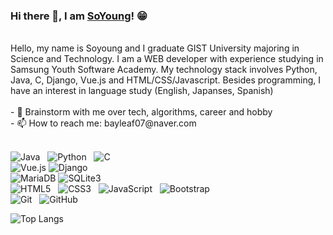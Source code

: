 ### Hi there 👋, I am [SoYoung](https://github.com/lovelySo03)! 😁
<!--
**rusty-sj/rusty-sj** is a ✨ _special_ ✨ repository because its `README.md` (this file) appears on your GitHub profile.
Here are some ideas to get you started:

- 🔭 I’m currently working on ...
- 🌱 I’m currently learning ...
- 👯 I’m looking to collaborate on ...
- 🤔 I’m looking for help with ...
- 💬 Ask me about ...
- 📫 How to reach me: ...
- 😄 Pronouns: ...
- ⚡ Fun fact: ...
- 🤔 I’m looking for help with Statistics
- 👯 I’m looking to collaborate on ...
![lovelySo03 GitHub stats](https://github-readme-stats.vercel.app/api?username=lovelySo03&show_icons=true&theme=dracula)
-->
<br>
Hello, my name is Soyoung and I graduate GIST University majoring in Science and Technology. I am a WEB developer with experience studying in Samsung Youth Software Academy. My technology stack involves Python, Java, C, Django, Vue.js and HTML/CSS/Javascript. Besides programming, I have an interest in language study (English, Japanses, Spanish)

<br>
<br>
- 💬 Brainstorm with me over tech, algorithms, career and hobby<br>
- 📫 How to reach me: bayleaf07@naver.com
<br>
<br>

![Java](https://img.shields.io/badge/-Java-black?logo=java&style=social)&nbsp;&nbsp;
![Python](https://img.shields.io/badge/-Python-black?logo=Python&style=social)&nbsp;&nbsp;
![C](https://img.shields.io/badge/-C-black?logo=c&style=social)&nbsp;&nbsp;
<br>
![Vue.js](https://img.shields.io/badge/-Vue.js-4FC08D?logo=vue.js&style=social)
![Django](https://img.shields.io/badge/-Django-092E20?logo=django&style=social)
<br>
![MariaDB](https://img.shields.io/badge/-MariaDB-003545?logo=mariadb&style=social)
![SQLite3](https://img.shields.io/badge/-SQLite3-003B57?logo=sqlite&style=social)
<br>
![HTML5](https://img.shields.io/badge/-HTML5-black?logo=html5&style=social)&nbsp;&nbsp;
![CSS3](https://img.shields.io/badge/-CSS3-black?logo=css3&style=social)&nbsp;&nbsp;
![JavaScript](https://img.shields.io/badge/-JavaScript-black?logo=javascript&style=social)&nbsp;&nbsp;
![Bootstrap](https://img.shields.io/badge/-Bootstrap-black?logo=bootstrap&style=social)&nbsp;&nbsp;
<br>
![Git](https://img.shields.io/badge/-Git-black?logo=git&style=social)&nbsp;&nbsp;
![GitHub](https://img.shields.io/badge/-GitHub-black?logo=github&style=social)&nbsp;&nbsp;

![Top Langs](https://github-readme-stats.vercel.app/api/top-langs/?username=lovelySo03&layout=compact&theme=dracula)
<br>
